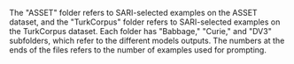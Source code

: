 The "ASSET" folder refers to SARI-selected examples on the ASSET dataset, and the "TurkCorpus" folder refers to SARI-selected examples on the TurkCorpus dataset. Each folder has "Babbage," "Curie," and "DV3" subfolders, which refer to the different models outputs. The numbers at the ends of the files refers to the number of examples used for prompting.